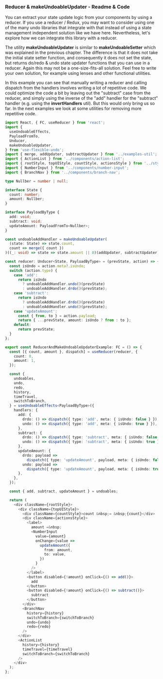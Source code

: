 ### Reducer & makeUndoableUpdater - Readme & Code

You can extract your state update logic from your components by using a reducer. If you use a reducer / Redux, you may want to consider using one of the many undo libraries that integrate with that instead of using a state management independent solution like we have here. Nevertheless, let's explore how we can integrate this library with a reducer.

The utility **makeUndoableUpdater** is similar to **makeUndoableSetter** which was explained in the previous chapter. The difference is that it does not take the initial state setter function, and consequently it does not set the state, but returns do/redo & undo state updater functions that you can use in a reducer. Again this may not be a one-size-fits-all solution. Feel free to write your own solution, for example using lenses and other functional utilities.

In this example you can see that manually writing a reducer and calling dispatch from the handlers involves writing a lot of repetitive code. We could optimize the code a bit by leaving out the "subtract" case from the reducer, and simply using the inverse of the "add" handler for the "subtract" handler (e.g. using the **invertHandlers** util). But this would only bring us so far. In the next examples we look at some utilities for removing more repetitive code.

```typescript
import React, { FC, useReducer } from 'react';
import {
  useUndoableEffects,
  PayloadFromTo,
  Unducer,
  makeUndoableUpdater,
} from 'use-flexible-undo';
import { merge, addUpdater, subtractUpdater } from '../examples-util';
import { ActionList } from '../components/action-list';
import { rootStyle, topUIStyle, countStyle, actionsStyle } from '../styles';
import { NumberInput } from '../components/number-input';
import { BranchNav } from '../components/branch-nav';

type Nullber = number | null;

interface State {
  count: number;
  amount: Nullber;
}

interface PayloadByType {
  add: void;
  subtract: void;
  updateAmount: PayloadFromTo<Nullber>;
}

const undoableAddHandler = makeUndoableUpdater(
  (state: State) => state.count,
  count => merge({ count })
)((_: void) => state => state.amount || 0)(addUpdater, subtractUpdater);

const reducer: Unducer<State, PayloadByType> = (prevState, action) => {
  const isUndo = action.meta?.isUndo;
  switch (action.type) {
    case 'add':
      return isUndo
        ? undoableAddHandler.undo()(prevState)
        : undoableAddHandler.drdo()(prevState);
    case 'subtract':
      return isUndo
        ? undoableAddHandler.drdo()(prevState)
        : undoableAddHandler.undo()(prevState);
    case 'updateAmount':
      const { from, to } = action.payload;
      return { ...prevState, amount: isUndo ? from : to };
    default:
      return prevState;
  }
};

export const ReducerAndMakeUndoableUpdaterExample: FC = () => {
  const [{ count, amount }, dispatch] = useReducer(reducer, {
    count: 0,
    amount: 1,
  });

  const {
    undoables,
    undo,
    redo,
    history,
    timeTravel,
    switchToBranch,
  } = useUndoableEffects<PayloadByType>({
    handlers: {
      add: {
        drdo: () => dispatch({ type: 'add', meta: { isUndo: false } }),
        undo: () => dispatch({ type: 'add', meta: { isUndo: true } }),
      },
      subtract: {
        drdo: () => dispatch({ type: 'subtract', meta: { isUndo: false } }),
        undo: () => dispatch({ type: 'subtract', meta: { isUndo: true } }),
      },
      updateAmount: {
        drdo: payload =>
          dispatch({ type: 'updateAmount', payload, meta: { isUndo: false } }),
        undo: payload =>
          dispatch({ type: 'updateAmount', payload, meta: { isUndo: true } }),
      },
    },
  });

  const { add, subtract, updateAmount } = undoables;

  return (
    <div className={rootStyle}>
      <div className={topUIStyle}>
        <div className={countStyle}>count &nbsp;= &nbsp;{count}</div>
        <div className={actionsStyle}>
          <label>
            amount =&nbsp;
            <NumberInput
              value={amount}
              onChange={value =>
                updateAmount({
                  from: amount,
                  to: value,
                })
              }
            />
          </label>
          <button disabled={!amount} onClick={() => add()}>
            add
          </button>
          <button disabled={!amount} onClick={() => subtract()}>
            subtract
          </button>
        </div>
        <BranchNav
          history={history}
          switchToBranch={switchToBranch}
          undo={undo}
          redo={redo}
        />
      </div>
      <ActionList
        history={history}
        timeTravel={timeTravel}
        switchToBranch={switchToBranch}
      />
    </div>
  );
};
```
